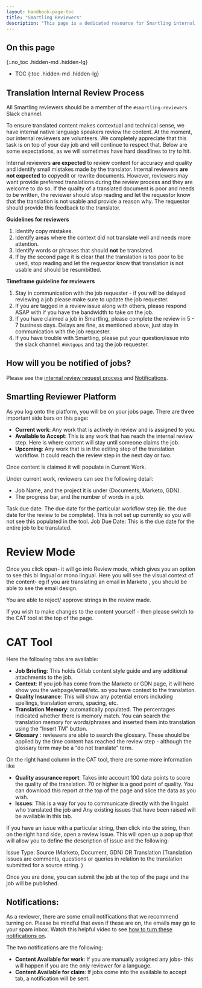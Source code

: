 ```yaml
---
layout: handbook-page-toc
title: "Smartling Reviewers"
description: "This page is a dedicated resource for Smartling internal reviewers."
---
```

## On this page
{:.no_toc .hidden-md .hidden-lg}
- TOC
{:toc .hidden-md .hidden-lg}

## Translation Internal Review Process
All Smartling reviewers should be a member of the `#smartling-reviewers` Slack channel. 

To ensure translated content makes contextual and technical sense, we have internal native language speakers review the content. At the moment, our internal reviewers are volunteers. We completely appreciate that this task is on top of your day job and will continue to respect that. Below are some expectations, as we will sometimes have hard deadlines to try to hit.

Internal reviewers **are expected** to review content for accuracy and quality and identify small mistakes made by the translator. Internal reviewers **are not expected** to copyedit or rewrite documents. However, reviewers may want provide preferred translations during the review process and they are welcome to do so. If the quailty of a translated document is poor and needs to be written, the reviewer should stop reading and let the requestor know that the translation is not usable and provide a reason why. The requestor should provide this feedback to the translator.

**Guidelines for reviewers**

1. Identify copy mistakes.
1. Identify areas where the context did not translate well and needs more attention.
1. Identify words or phrases that should **not** be translated.
1. If by the second page it is clear that the translation is too poor to be used, stop reading and let the requestor know that translation is not usable and should be resumbitted.

**Timeframe guideline for reviewers**

1. Stay in communication with the job requester - if you will be delayed reviewing a job please make sure to update the job requester. 
2. If you are tagged in a review issue along with others, please respond ASAP with if you have the bandwidth to take on the job. 
3. If you have claimed a job in Smartling, please complete the review in 5 - 7 business days. Delays are fine, as mentioned above, just stay in communication with the job requester. 
4. If you have trouble with Smartling, please put your question/issue into the slack channel: `#mktgops` and tag the job requester. 

## How will you be notified of jobs?
Please see the [internal review request process](/handbook/marketing/marketing-operations/smartling/) and [Notifications](https://about.gitlab.com/handbook/marketing/marketing-operations/smartling/smartling-reviewers/#notifications).

## Smartling Reviewer Platform

As you log onto the platform, you will be on your jobs page. There are three important side bars on this page:

- **Current work**: Any work that is actively in review and is assigned to you. 
- **Available to Accept**: This is any work that has reach the internal review step. Here is where content will stay until someone claims the job. 
- **Upcoming**: Any work that is in the editing step of the translation workflow. It could reach the review step in the next day or two. 

Once content is claimed it will populate in Current Work. 

Under current work, reviewers can see the following detail:
- Job Name, and the project it is under (Documents, Marketo, GDN). 
- The progress bar, and the number of words in a job. 

Task due date: The due date for the particular workflow step (ie. the due date for the review to be complete). This is not set up currently so you will not see this populated in the tool. 
Job Due Date: This is the due date for the entire job to be translated.

# Review Mode

Once you click open- it will go into Review mode, which gives you an option to see this bi lingual or mono lingual. Here you will see the visual context of the content- eg if you are translating an email in Marketo , you should be able to see the email design. 

You are able to reject/ approve strings in the review made. 

If you wish to make changes to the content yourself -  then please switch to the CAT tool at the top of the page. 

# CAT Tool

Here the following tabs are available:

- **Job Briefing**: This holds Gitlab content style guide and any additional attachments to the job. 
- **Context**: If you job has come from the Marketo or GDN page, it will here show you the webpage/email/etc. so you have context to the translation. 
- **Quality Insurance**: This will show any potential errors including spellings, translation errors, spacing, etc. 
- **Translation Memory**: automatically populated. The percentages indicated whether there is memory match. You can search the translation memory for words/phrases and inserted them into translation using the “Insert TM” button.
- **Glossary** : reviewers are able to search the glossary. These should be applied by the time content has reached the review step - although the glossary term may be a “do not translate” term. 

On the right hand column in the CAT tool, there are some more information like

- **Quality assurance report**: Takes into account 100 data points to score the quality of the translation. 70 or higher is a good point of quality. You can download this report at the top of the page and slice the data as you wish. 
- **Issues**: This is a way for you to communicate directly with the linguist who translated the job and Any existing issues that have been raised will be available in this tab.

If you have an issue with a particular string, then click into the string, then on the right hand side, open a review Issue. This will open up a pop up that will allow you to define the description of issue and the following:

Issue Type: Source (Marketo, Document, GDN) OR Translation (Translation issues are comments, questions or queries in relation to the translation submitted for a source string. ) 

Once you are done, you can submit the job at the top of the page and the job will be published.

## Notifications:

As a reviewer, there are some email notifications that we recommend turning on. Please be mindful that even if these are on, the emails may go to your spam inbox. Watch this helpful video to see [how to turn these notifications on](https://drive.google.com/file/d/14tOVmc5cCrVq2x_WzArW0eytzAKWmM3c/view?usp=sharing).

The two notifications are the following:

- **Content Available for work**: If you are manually assigned any jobs- this will happen if you are the only reviewer for a language. 
- **Content Available for claim**: If jobs come into the available to accept tab, a notification will be sent. 
